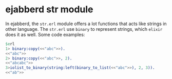 # ejabberd str module

In ejabberd, the `str.erl` module offers a lot functions that acts like strings in other language.
The `str.erl` use `binary` to represent strings, which `elixir` does it as well.
Some code examples:

``` erlang
$erl
1> binary:copy(<<"abc">>).
<<"abc">>
2> binary:copy(<<"abc">>, 2).
<<"abcabc">>
3>iolist_to_binary(string:left(binary_to_list(<<"abc">>), 2, 3)).
<<"ab">>
```
